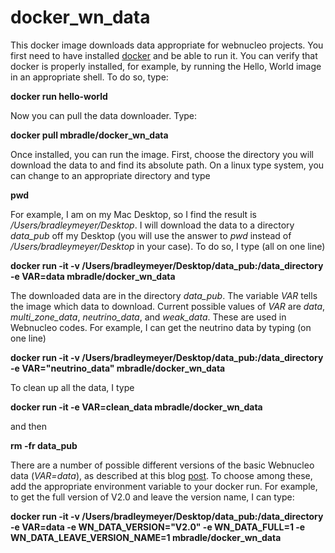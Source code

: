 # docker_wn_data

This docker image downloads data appropriate for webnucleo projects.  You first need to have installed [docker](https://runnable.com/docker/getting-started/) and be able to run it. You can verify that docker is properly installed, for example, by running the Hello, World image in an appropriate shell.  To do so, type:

**docker run hello-world**

Now you can pull the data downloader.  Type:

**docker pull mbradle/docker_wn_data**

Once installed, you can run the image.  First, choose the directory you will download the data to and find its absolute path.   On a linux type system, you can change to an appropriate directory and type

**pwd**

For example, I am on my Mac Desktop, so I find the result is */Users/bradleymeyer/Desktop*.  I will download the data to a directory *data_pub* off my Desktop (you will use the answer to *pwd* instead of */Users/bradleymeyer/Desktop* in your case).  To do so, I type (all on one line)

**docker run -it -v /Users/bradleymeyer/Desktop/data_pub:/data_directory -e VAR=data mbradle/docker_wn_data**

The downloaded data are in the directory *data_pub*.  The variable *VAR* tells the image which data to download.  Current possible values of *VAR* are *data*, *multi_zone_data*, *neutrino_data*, and *weak_data*.  These are used in Webnucleo codes. For example, I can get the neutrino data by typing (on one line)

**docker run -it -v /Users/bradleymeyer/Desktop/data_pub:/data_directory -e VAR="neutrino_data" mbradle/docker_wn_data**

To clean up all the data, I type

**docker run -it -e VAR=clean_data mbradle/docker_wn_data**

and then

**rm -fr data_pub**

There are a number of possible different versions of the basic Webnucleo data (*VAR=data*), as described at this blog [post](https://sourceforge.net/u/mbradle/blog/2018/12/downloading-various-webnucleo-network-xml-files/).  To choose among these, add the appropriate environment variable to your docker run.  For example, to get the full version of V2.0 and leave the version name, I can type:

**docker run -it -v /Users/bradleymeyer/Desktop/data_pub:/data_directory -e VAR=data -e WN_DATA_VERSION="V2.0" -e WN_DATA_FULL=1 -e WN_DATA_LEAVE_VERSION_NAME=1 mbradle/docker_wn_data**



